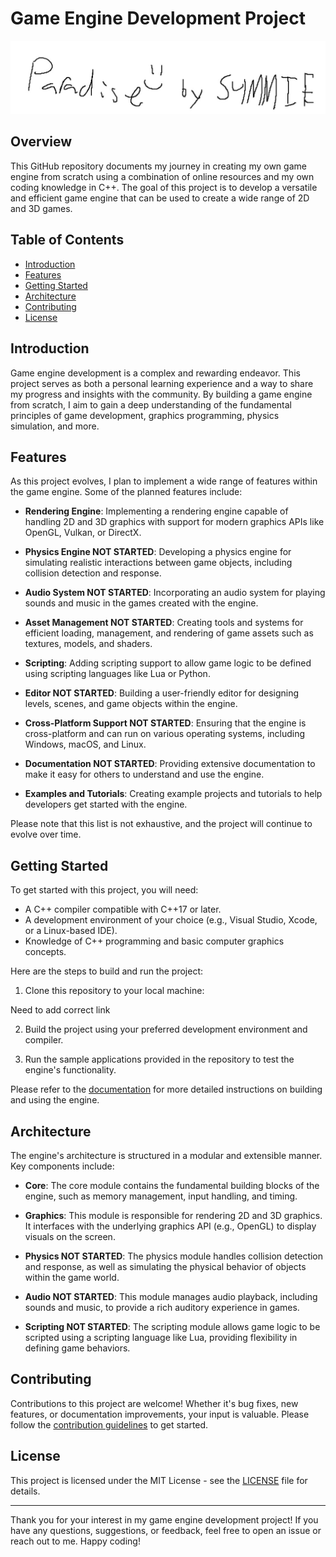 # Game Engine Development Project

![Game Engine Logo](img\Untitled.jpg)

## Overview

This GitHub repository documents my journey in creating my own game engine from scratch using a combination of online resources and my own coding knowledge in C++. The goal of this project is to develop a versatile and efficient game engine that can be used to create a wide range of 2D and 3D games.

## Table of Contents

- [Introduction](#introduction)
- [Features](#features)
- [Getting Started](#getting-started)
- [Architecture](#architecture)
- [Contributing](#contributing)
- [License](#license)

## Introduction

Game engine development is a complex and rewarding endeavor. This project serves as both a personal learning experience and a way to share my progress and insights with the community. By building a game engine from scratch, I aim to gain a deep understanding of the fundamental principles of game development, graphics programming, physics simulation, and more.

## Features

As this project evolves, I plan to implement a wide range of features within the game engine. Some of the planned features include:

- **Rendering Engine**: Implementing a rendering engine capable of handling 2D and 3D graphics with support for modern graphics APIs like OpenGL, Vulkan, or DirectX.

- **Physics Engine NOT STARTED**: Developing a physics engine for simulating realistic interactions between game objects, including collision detection and response.

- **Audio System NOT STARTED**: Incorporating an audio system for playing sounds and music in the games created with the engine.

- **Asset Management NOT STARTED**: Creating tools and systems for efficient loading, management, and rendering of game assets such as textures, models, and shaders.

- **Scripting**: Adding scripting support to allow game logic to be defined using scripting languages like Lua or Python.

- **Editor NOT STARTED**: Building a user-friendly editor for designing levels, scenes, and game objects within the engine.

- **Cross-Platform Support NOT STARTED**: Ensuring that the engine is cross-platform and can run on various operating systems, including Windows, macOS, and Linux.

- **Documentation NOT STARTED**: Providing extensive documentation to make it easy for others to understand and use the engine.

- **Examples and Tutorials**: Creating example projects and tutorials to help developers get started with the engine.

Please note that this list is not exhaustive, and the project will continue to evolve over time.

## Getting Started

To get started with this project, you will need:

- A C++ compiler compatible with C++17 or later.
- A development environment of your choice (e.g., Visual Studio, Xcode, or a Linux-based IDE).
- Knowledge of C++ programming and basic computer graphics concepts.

Here are the steps to build and run the project:

1. Clone this repository to your local machine:

  Need to add correct link

2. Build the project using your preferred development environment and compiler.

3. Run the sample applications provided in the repository to test the engine's functionality.

Please refer to the [documentation](docs/) for more detailed instructions on building and using the engine.

## Architecture

The engine's architecture is structured in a modular and extensible manner. Key components include:

- **Core**: The core module contains the fundamental building blocks of the engine, such as memory management, input handling, and timing.

- **Graphics**: This module is responsible for rendering 2D and 3D graphics. It interfaces with the underlying graphics API (e.g., OpenGL) to display visuals on the screen.

- **Physics NOT STARTED**: The physics module handles collision detection and response, as well as simulating the physical behavior of objects within the game world.

- **Audio NOT STARTED**: This module manages audio playback, including sounds and music, to provide a rich auditory experience in games.

- **Scripting NOT STARTED**: The scripting module allows game logic to be scripted using a scripting language like Lua, providing flexibility in defining game behaviors.


## Contributing

Contributions to this project are welcome! Whether it's bug fixes, new features, or documentation improvements, your input is valuable. Please follow the [contribution guidelines](CONTRIBUTING.md) to get started.

## License

This project is licensed under the MIT License - see the [LICENSE](LICENSE) file for details.

---

Thank you for your interest in my game engine development project! If you have any questions, suggestions, or feedback, feel free to open an issue or reach out to me. Happy coding!

